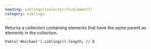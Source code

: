 ```yaml
--- 
heading: siblings([selector/fn/element])
category: siblings
---
```


Returns a collection containing elements that have the same parent as elements in the collection.

    Pablo('#michael').siblings().length; // 8